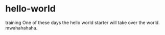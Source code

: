 # hello-world
training
One of these days the hello world starter will take over the world. mwahahahaha.
